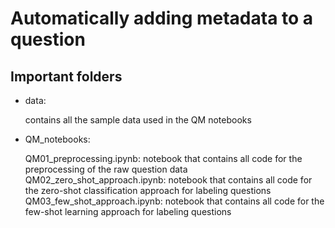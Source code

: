 # Automatically adding metadata to a question

## Important folders
- data:

  contains all the sample data used in the QM notebooks
- QM_notebooks:

  QM01_preprocessing.ipynb: notebook that contains all code for the preprocessing of the raw question data
  QM02_zero_shot_approach.ipynb: notebook that contains all code for the zero-shot classification approach for labeling questions
  QM03_few_shot_approach.ipynb: notebook that contains all code for the few-shot learning approach for labeling questions
